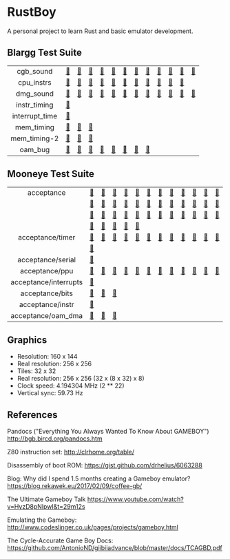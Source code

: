 # RustBoy

A personal project to learn Rust and basic emulator development.

## Blargg Test Suite

|       |       |       |       |       |       |       |       |       |       |       |       |       |
| :---: | :---: | :---: | :---: | :---: | :---: | :---: | :---: | :---: | :---: | :---: | :---: | :---: |
| cgb_sound | [:red_circle:](x "01-registers: FAIL") | [:red_circle:](x "02-len ctr: FAIL") | [:red_circle:](x "03-trigger: FAIL") | [🙅](x "04-sweep: SKIPPED") | [🙅](x "05-sweep details: SKIPPED") | [:red_circle:](x "06-overflow on trigger: FAIL") | [🙅](x "07-len sweep period sync: SKIPPED") | [:red_circle:](x "08-len ctr during power: FAIL") | [:red_circle:](x "09-wave read while on: FAIL") | [:green_heart:](x "10-wave trigger while on: PASS") | [:red_circle:](x "11-regs after power: FAIL") | [:red_circle:](x "12-wave: FAIL") |
| cpu_instrs | [:green_heart:](x "01-special: PASS") | [:green_heart:](x "02-interrupts: PASS") | [:green_heart:](x "03-op sp,hl: PASS") | [:green_heart:](x "04-op r,imm: PASS") | [:green_heart:](x "05-op rp: PASS") | [:green_heart:](x "06-ld r,r: PASS") | [:green_heart:](x "07-jr,jp,call,ret,rst: PASS") | [:green_heart:](x "08-misc instrs: PASS") | [:green_heart:](x "09-op r,r: PASS") | [:green_heart:](x "10-bit ops: PASS") | [:green_heart:](x "11-op a,(hl): PASS") |
| dmg_sound | [:red_circle:](x "01-registers: FAIL") | [:red_circle:](x "02-len ctr: FAIL") | [:red_circle:](x "03-trigger: FAIL") | [🙅](x "04-sweep: SKIPPED") | [🙅](x "05-sweep details: SKIPPED") | [:red_circle:](x "06-overflow on trigger: FAIL") | [🙅](x "07-len sweep period sync: SKIPPED") | [:red_circle:](x "08-len ctr during power: FAIL") | [:red_circle:](x "09-wave read while on: FAIL") | [:red_circle:](x "10-wave trigger while on: FAIL") | [:red_circle:](x "11-regs after power: FAIL") | [:red_circle:](x "12-wave write while on: FAIL") |
| instr_timing | [:green_heart:](x "instr_timing: PASS") |
| interrupt_time | [:red_circle:](x "interrupt_time: FAIL") |
| mem_timing | [:green_heart:](x "01-read_timing: PASS") | [:green_heart:](x "02-write_timing: PASS") | [:green_heart:](x "03-modify_timing: PASS") |
| mem_timing-2 | [:green_heart:](x "01-read_timing: PASS") | [:green_heart:](x "02-write_timing: PASS") | [:green_heart:](x "03-modify_timing: PASS") |
| oam_bug | [:red_circle:](x "1-lcd_sync: FAIL") | [:red_circle:](x "2-causes: FAIL") | [:green_heart:](x "3-non_causes: PASS") | [:red_circle:](x "4-scanline_timing: FAIL") | [:red_circle:](x "5-timing_bug: FAIL") | [:green_heart:](x "6-timing_no_bug: PASS") | [:red_circle:](x "7-timing_effect: FAIL") | [:red_circle:](x "8-instr_effect: FAIL") |


## Mooneye Test Suite

|       |       |       |       |       |       |       |       |       |       |       |       |       |
| :---: | :---: | :---: | :---: | :---: | :---: | :---: | :---: | :---: | :---: | :---: | :---: | :---: |
| acceptance | [:green_heart:](x "add_sp_e_timing: PASS") | [:red_circle:](x "boot_div-S: FAIL") | [:red_circle:](x "boot_div-dmg0: FAIL") | [:red_circle:](x "boot_div-dmgABCmgb: FAIL") | [:red_circle:](x "boot_div2-S: FAIL") | [:red_circle:](x "boot_hwio-S: FAIL") | [:red_circle:](x "boot_hwio-dmg0: FAIL") | [:red_circle:](x "boot_hwio-dmgABCmgb: FAIL") | [:red_circle:](x "boot_regs-dmg0: FAIL") | [:green_heart:](x "boot_regs-dmgABC: PASS") | [:red_circle:](x "boot_regs-mgb: FAIL") | [:red_circle:](x "boot_regs-sgb: FAIL") |
| | [:red_circle:](x "boot_regs-sgb2: FAIL") | [:green_heart:](x "call_cc_timing: PASS") | [:green_heart:](x "call_cc_timing2: PASS") | [:green_heart:](x "call_timing: PASS") | [:green_heart:](x "call_timing2: PASS") | [:red_circle:](x "di_timing-GS: FAIL") | [:green_heart:](x "div_timing: PASS") | [:red_circle:](x "ei_sequence: FAIL") | [:red_circle:](x "ei_timing: FAIL") | [:green_heart:](x "halt_ime0_ei: PASS") | [:red_circle:](x "halt_ime0_nointr_timing: FAIL") | [:green_heart:](x "halt_ime1_timing: PASS") |
| | [:red_circle:](x "halt_ime1_timing2-GS: FAIL") | [:red_circle:](x "if_ie_registers: FAIL") | [:red_circle:](x "intr_timing: FAIL") | [:green_heart:](x "jp_cc_timing: PASS") | [:green_heart:](x "jp_timing: PASS") | [:green_heart:](x "ld_hl_sp_e_timing: PASS") | [:green_heart:](x "oam_dma_restart: PASS") | [:green_heart:](x "oam_dma_start: PASS") | [:green_heart:](x "oam_dma_timing: PASS") | [:green_heart:](x "pop_timing: PASS") | [:green_heart:](x "push_timing: PASS") | [:red_circle:](x "rapid_di_ei: FAIL") |
| | [:green_heart:](x "ret_cc_timing: PASS") | [:green_heart:](x "ret_timing: PASS") | [:red_circle:](x "reti_intr_timing: FAIL") | [:green_heart:](x "reti_timing: PASS") | [:green_heart:](x "rst_timing: PASS") |
| acceptance/timer | [:green_heart:](x "div_write: PASS") | [:red_circle:](x "rapid_toggle: FAIL") | [:green_heart:](x "tim00: PASS") | [:green_heart:](x "tim00_div_trigger: PASS") | [:green_heart:](x "tim01: PASS") | [:green_heart:](x "tim01_div_trigger: PASS") | [:green_heart:](x "tim10: PASS") | [:green_heart:](x "tim10_div_trigger: PASS") | [:green_heart:](x "tim11: PASS") | [:green_heart:](x "tim11_div_trigger: PASS") | [:red_circle:](x "tima_reload: FAIL") | [:red_circle:](x "tima_write_reloading: FAIL") |
| | [:red_circle:](x "tma_write_reloading: FAIL") |
| acceptance/serial | [:red_circle:](x "boot_sclk_align-dmgABCmgb: FAIL") |
| acceptance/ppu | [:red_circle:](x "hblank_ly_scx_timing-GS: FAIL") | [🙅](x "intr_1_2_timing-GS: SKIPPED") | [:red_circle:](x "intr_2_0_timing: FAIL") | [:red_circle:](x "intr_2_mode0_timing: FAIL") | [:red_circle:](x "intr_2_mode0_timing_sprites: FAIL") | [:red_circle:](x "intr_2_mode3_timing: FAIL") | [:red_circle:](x "intr_2_oam_ok_timing: FAIL") | [:red_circle:](x "lcdon_timing-GS: FAIL") | [:red_circle:](x "lcdon_write_timing-GS: FAIL") | [:red_circle:](x "stat_irq_blocking: FAIL") | [:red_circle:](x "stat_lyc_onoff: FAIL") | [:red_circle:](x "vblank_stat_intr-GS: FAIL") |
| acceptance/interrupts | [:red_circle:](x "ie_push: FAIL") |
| acceptance/bits | [:green_heart:](x "mem_oam: PASS") | [:green_heart:](x "reg_f: PASS") | [:red_circle:](x "unused_hwio-GS: FAIL") |
| acceptance/instr | [:green_heart:](x "daa: PASS") |
| acceptance/oam_dma | [:green_heart:](x "basic: PASS") | [:green_heart:](x "reg_read: PASS") | [:red_circle:](x "sources-GS: FAIL") |


## Graphics

- Resolution: 160 x 144
- Real resolution: 256 x 256
- Tiles: 32 x 32
- Real resolution: 256 x 256 (32 x (8 x 32) x 8)
- Clock speed: 4.194304 MHz (2 \*\* 22)
- Vertical sync: 59.73 Hz

## References

Pandocs ("Everything You Always Wanted To Know About GAMEBOY")
<http://bgb.bircd.org/pandocs.htm>

Z80 instruction set:
<http://clrhome.org/table/>

Disassembly of boot ROM:
<https://gist.github.com/drhelius/6063288>

Blog: Why did I spend 1.5 months creating a Gameboy emulator?
<https://blog.rekawek.eu/2017/02/09/coffee-gb/>

The Ultimate Gameboy Talk
<https://www.youtube.com/watch?v=HyzD8pNlpwI&t=29m12s>

Emulating the Gameboy:
<http://www.codeslinger.co.uk/pages/projects/gameboy.html>

The Cycle-Accurate Game Boy Docs:
<https://github.com/AntonioND/giibiiadvance/blob/master/docs/TCAGBD.pdf>
